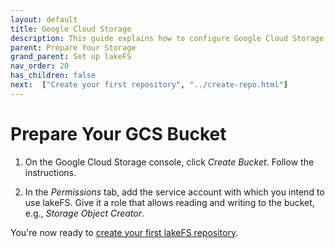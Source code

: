```yaml
---
layout: default
title: Google Cloud Storage
description: This guide explains how to configure Google Cloud Storage as the underlying storage layer.
parent: Prepare Your Storage
grand_parent: Set up lakeFS
nav_order: 20
has_children: false
next:  ["Create your first repository", "../create-repo.html"]
---
```


# Prepare Your GCS Bucket

1. On the Google Cloud Storage console, click *Create Bucket*. Follow the instructions.

1. In the *Permissions* tab, add the service account with which you intend to use lakeFS. Give it a role that allows reading and writing to the bucket, e.g., *Storage Object Creator*.

You're now ready to [create your first lakeFS repository](../create-repo.md).
